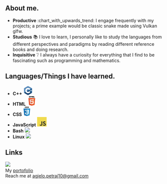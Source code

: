 ## About me.
<ul>
  <li><strong>Productive</strong> :chart_with_upwards_trend: I engage frequently with my projects; a prime example would be classic snake made using Vulkan glfw.</li>
  <li><strong>Studious</strong> 📚 I love to learn, I personally like to study the languages from different perspectives and paradigms by reading different reference books and doing research. </li>
  <li><strong>Inquisitive</strong> ❔ I always have a curiosity for everything that I find to be fascinating such as programming and mathematics.</li>
 </ul>
 
 
 ## Languages/Things I have learned.
 <ul>
  <li><strong>C++</strong> <img height="30px" src="https://raw.githubusercontent.com/github/explore/180320cffc25f4ed1bbdfd33d4db3a66eeeeb358/topics/cpp/cpp.png"></li>
  <li><strong>HTML</strong> <img height="30px" src="https://raw.githubusercontent.com/github/explore/80688e429a7d4ef2fca1e82350fe8e3517d3494d/topics/html/html.png"></li>
  <li><strong>CSS</strong><img height="30px" src="https://raw.githubusercontent.com/github/explore/80688e429a7d4ef2fca1e82350fe8e3517d3494d/topics/css/css.png"></li>
  <li><strong>JavaScript</strong>  <img height="30px" src="https://raw.githubusercontent.com/github/explore/80688e429a7d4ef2fca1e82350fe8e3517d3494d/topics/javascript/javascript.png"></li>
  <li><strong>Bash</strong>  <img height="30px" src="https://www.pngfind.com/pngs/m/261-2614514_bash-logo-shell-script-logo-png-transparent-png.png"></li>
   <li><strong>Linux</strong> <img height="30px" src="https://upload.wikimedia.org/wikipedia/commons/a/af/Tux.png"></li>
 </ul>
 
## Links
   <a href="https://stackoverflow.com/users/17175449/apetrai"><img height="30px" src="https://stackoverflow.design/assets/img/logos/so/logo-stackoverflow.png"></a><br>
   My <a href="https://apetrai.gtihub.io"> portofolio </a><br>
   Reach me at agjelo.petraj10@gmail.com<br>
